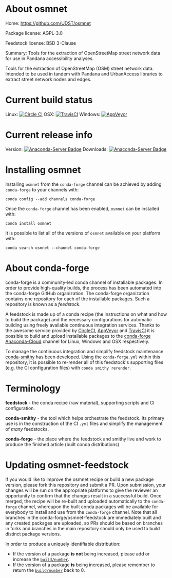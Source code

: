 About osmnet
============

Home: https://github.com/UDST/osmnet

Package license: AGPL-3.0

Feedstock license: BSD 3-Clause

Summary: Tools for the extraction of OpenStreetMap street network data for use in Pandana accessibility analyses.

Tools for the extraction of OpenStreetMap (OSM) street network data.
Intended to be used in tandem with Pandana and UrbanAccess libraries to
extract street network nodes and edges.


Current build status
====================

Linux: [![Circle CI](https://circleci.com/gh/conda-forge/osmnet-feedstock.svg?style=shield)](https://circleci.com/gh/conda-forge/osmnet-feedstock)
OSX: [![TravisCI](https://travis-ci.org/conda-forge/osmnet-feedstock.svg?branch=master)](https://travis-ci.org/conda-forge/osmnet-feedstock)
Windows: [![AppVeyor](https://ci.appveyor.com/api/projects/status/github/conda-forge/osmnet-feedstock?svg=True)](https://ci.appveyor.com/project/conda-forge/osmnet-feedstock/branch/master)

Current release info
====================
Version: [![Anaconda-Server Badge](https://anaconda.org/conda-forge/osmnet/badges/version.svg)](https://anaconda.org/conda-forge/osmnet)
Downloads: [![Anaconda-Server Badge](https://anaconda.org/conda-forge/osmnet/badges/downloads.svg)](https://anaconda.org/conda-forge/osmnet)

Installing osmnet
=================

Installing `osmnet` from the `conda-forge` channel can be achieved by adding `conda-forge` to your channels with:

```
conda config --add channels conda-forge
```

Once the `conda-forge` channel has been enabled, `osmnet` can be installed with:

```
conda install osmnet
```

It is possible to list all of the versions of `osmnet` available on your platform with:

```
conda search osmnet --channel conda-forge
```


About conda-forge
=================

conda-forge is a community-led conda channel of installable packages.
In order to provide high-quality builds, the process has been automated into the
conda-forge GitHub organization. The conda-forge organization contains one repository
for each of the installable packages. Such a repository is known as a *feedstock*.

A feedstock is made up of a conda recipe (the instructions on what and how to build
the package) and the necessary configurations for automatic building using freely
available continuous integration services. Thanks to the awesome service provided by
[CircleCI](https://circleci.com/), [AppVeyor](http://www.appveyor.com/)
and [TravisCI](https://travis-ci.org/) it is possible to build and upload installable
packages to the [conda-forge](https://anaconda.org/conda-forge)
[Anaconda-Cloud](http://docs.anaconda.org/) channel for Linux, Windows and OSX respectively.

To manage the continuous integration and simplify feedstock maintenance
[conda-smithy](http://github.com/conda-forge/conda-smithy) has been developed.
Using the ``conda-forge.yml`` within this repository, it is possible to re-render all of
this feedstock's supporting files (e.g. the CI configuration files) with ``conda smithy rerender``.


Terminology
===========

**feedstock** - the conda recipe (raw material), supporting scripts and CI configuration.

**conda-smithy** - the tool which helps orchestrate the feedstock.
                   Its primary use is in the construction of the CI ``.yml`` files
                   and simplify the management of *many* feedstocks.

**conda-forge** - the place where the feedstock and smithy live and work to
                  produce the finished article (built conda distributions)


Updating osmnet-feedstock
=========================

If you would like to improve the osmnet recipe or build a new
package version, please fork this repository and submit a PR. Upon submission,
your changes will be run on the appropriate platforms to give the reviewer an
opportunity to confirm that the changes result in a successful build. Once
merged, the recipe will be re-built and uploaded automatically to the
`conda-forge` channel, whereupon the built conda packages will be available for
everybody to install and use from the `conda-forge` channel.
Note that all branches in the conda-forge/osmnet-feedstock are
immediately built and any created packages are uploaded, so PRs should be based
on branches in forks and branches in the main repository should only be used to
build distinct package versions.

In order to produce a uniquely identifiable distribution:
 * If the version of a package **is not** being increased, please add or increase
   the [``build/number``](http://conda.pydata.org/docs/building/meta-yaml.html#build-number-and-string).
 * If the version of a package **is** being increased, please remember to return
   the [``build/number``](http://conda.pydata.org/docs/building/meta-yaml.html#build-number-and-string)
   back to 0.

